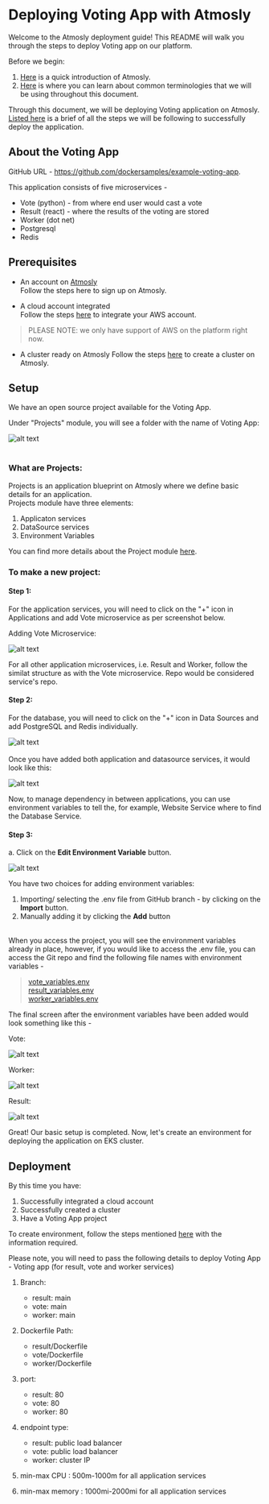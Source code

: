 # Deploying Voting App with Atmosly<br>

 Welcome to the Atmosly deployment guide! This README will walk you through the steps to deploy Voting app on our platform.
 
Before we begin: 
1. [Here](https://docs-test.atmosly.com/docs/atmosly/what_is_atmosly) is a quick introduction of Atmosly.
2. [Here](https://docs-test.atmosly.com/docs/atmosly/before_you) is where you can learn about common terminologies that we will be using throughout this document.

Through this document, we will be deploying Voting application on Atmosly. [Listed here](https://docs-test.atmosly.com/docs/atmosly/deploy_your_first_application) is a brief of all the steps we will be following to successfully deploy the application. 
 

## About the Voting App

GitHub URL - https://github.com/dockersamples/example-voting-app. 

This application consists of five microservices -
 - Vote (python) - from where end user would cast a vote
 - Result (react) - where the results of the voting are stored 
 - Worker (dot net)
 - Postgresql
 - Redis

 ## Prerequisites
- An account on [Atmosly](https://app.atmosly.com/signup)<br>
Follow the steps here to sign up on Atmosly.

- A cloud account integrated <br> Follow the steps [here](https://docs-test.atmosly.com/docs/general/Integrations) to integrate your AWS account.
> PLEASE NOTE: we only have support of AWS on the platform right now.

- A cluster ready on Atmosly
Follow the steps [here](https://docs-test.atmosly.com/docs/clusters/create_cluster) to create a cluster on Atmosly.  

## Setup
We have an open source project available for the Voting App. 

Under "Projects" module, you will see a folder with the name of Voting App:<br>

![alt text](images/image-23.png)<br><br>

### What are Projects:
Projects is an application blueprint on Atmosly where we define basic details for an application. <br>
Projects module have three elements:
1. Applicaton services
2. DataSource services
3. Environment Variables <br> 

You can find more details about the Project module [here](https://docs-test.atmosly.com/docs/projects/create_project). 

### To make a new project: 
#### Step 1: 
For the application services, you will need to click on the "+" icon in Applications and add Vote microservice as per screenshot below. 

Adding Vote Microservice:

![alt text](images/image-17.png)

For all other application microservices, i.e. Result and Worker, follow the similat structure as with the Vote microservice. Repo would be considered service's repo. 

#### Step 2: 
For the database, you will need to click on the "+" icon in Data Sources and add PostgreSQL and Redis individually. <br>

![alt text](images/image-18.png)<br><br>
Once you have added both application and datasource services, it would look like this: <br>

![alt text](images/image-19.png)

Now, to manage dependency in between applications, you can use environment variables to tell the, for example, Website Service where to find the Database Service. 

#### Step 3: 

a. Click on the **Edit Environment Variable** button.<br>

![alt text](images/image-8.png) <br>

You have two choices for adding environment variables:
1. Importing/ selecting the .env file from GitHub branch - by clicking on the **Import** button.
2. Manually adding it by clicking the **Add** button

<br> When you access the project, you will see the environment variables already in place, however, if you would like to access the .env file, you can access the Git repo and find the following file names with environment variables -
> [vote_variables.env](https://github.com/atmosly/voting-app-atmosly/blob/main/vote_variables.env) <br>
> [result_variables.env](https://github.com/atmosly/voting-app-atmosly/blob/main/result_variables.env)<br>
> [worker_variables.env](https://github.com/atmosly/voting-app-atmosly/blob/main/worker_variables.env) <br>

The final screen after the environment variables have been added would look something like this - 

Vote:<br>

![alt text](images/image-9.png)<br>

Worker:<br>

![alt text](images/image-1.png)<br>

Result:<br>

![alt text](images/image-12.png)

Great! Our basic setup is completed. Now, let's create an environment for deploying the application on EKS cluster.

## Deployment

By this time you have: 
1. Successfully integrated a cloud account
2. Successfully created a cluster
3. Have a Voting App project

To create environment, follow the steps mentioned [here](https://docs.atmosly.com/docs/environments/create_env) with the information required.

Please note, you will need to pass the following details to deploy Voting App - 
Voting app (for result, vote and worker services)

1. Branch:<br>
    - result: main
    - vote: main
    - worker: main

2. Dockerfile Path:<br>
    - result/Dockerfile
    - vote/Dockerfile
    - worker/Dockerfile

3. port:<br>
    - result: 80
    - vote: 80
    - worker: 80

4. endpoint type: <br>
    - result: public load balancer
    - vote: public load balancer
    - worker: cluster IP 

5. min-max CPU : 500m-1000m for all application services

6. min-max memory : 1000mi-2000mi for all application services
